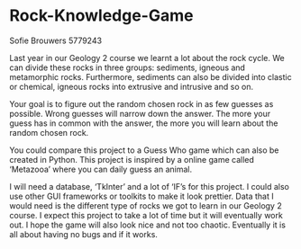# Rock-Knowledge-Game
Sofie Brouwers
5779243

Last year in our Geology 2 course we learnt a lot about the rock cycle. We can divide these rocks in three groups: sediments, igneous and metamorphic rocks. Furthermore, sediments can also be divided into clastic or chemical, igneous rocks into extrusive and intrusive and so on.

Your goal is to figure out the random chosen rock in as few guesses as possible. Wrong guesses will narrow down the answer. The more your guess has in common with the answer, the more you will learn about the random chosen rock.

You could compare this project to a Guess Who game which can also be created in Python. This project is inspired by a online game called ‘Metazooa’ where you can daily guess an animal.

I will need a database, ‘TkInter’ and a lot of ‘IF’s for this project. I could also use other GUI frameworks or toolkits to make it look prettier.
Data that I would need is the different type of rocks we got to learn in our Geology 2 course.
I expect this project to take a lot of time but it will eventually work out. I hope the game will also look nice and not too chaotic. Eventually it is all about having no bugs and if it works.

